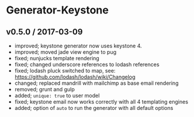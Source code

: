 # Generator-Keystone

## v0.5.0 / 2017-03-09

* improved; keystone generator now uses keystone 4.
* improved; moved jade view engine to pug
* fixed; nunjucks template rendering
* fixed; changed underscore references to lodash references
* fixed; lodash pluck switched to map, see: https://github.com/lodash/lodash/wiki/Changelog
* changed; replaced mandrill with mailchimp as base email rendering
* removed; grunt and gulp
* added; `unique: true` to user model
* fixed; keystone email now works correctly with all 4 templating engines
* added; option of `auto` to run the generator with all default options
